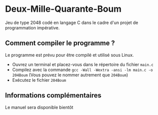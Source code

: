 Deux-Mille-Quarante-Boum
========================

Jeu de type 2048 codé en langage C dans le cadre d'un projet de programmation impérative.

Comment compiler le programme ?
-------------------------------

Le programme est prévu pour être compilé et utilisé sous Linux.

- Ouvrez un terminal et placez-vous dans le répertoire du fichier `main.c`
- Compilez avec la commande `gcc -Wall -Wextra -ansi -lm main.c -o 204Boum` (Vous pouvez le nommer autrement que `204Boum`)
- Exécutez le fichier `204Boum`

Informations complémentaires
----------------------------

Le manuel sera disponible bientôt